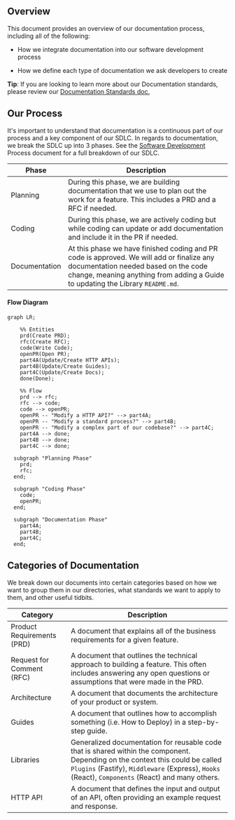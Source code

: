 ## Overview

This document provides an overview of our documentation process, including all of the following:

* How we integrate documentation into our software development process

* How we define each type of documentation we ask developers to create

**Tip**: If you are looking to learn more about our Documentation standards, please review our [Documentation Standards doc.](https://app.joggr.io)

## Our Process

It's important to understand that documentation is a continuous part of our process and a key component of our SDLC. In regards to documentation, we break the SDLC up into 3 phases. See the [Software Development](https://app.joggr.io/app/documents/113cba46-91f4-4ecd-8458-ffbc8096bbb3) Process document for a full breakdown of our SDLC.

| Phase         | Description                                                                                                                                                                                                         |
| ------------- | ------------------------------------------------------------------------------------------------------------------------------------------------------------------------------------------------------------------- |
| Planning      | During this phase, we are building documentation that we use to plan out the work for a feature. This includes a PRD and a RFC if needed.                                                                           |
| Coding        | During this phase, we are actively coding but while coding can update or add documentation and include it in the PR if needed.                                                                                      |
| Documentation | At this phase we have finished coding and PR code is approved. We will add or finalize any documentation needed based on the code change, meaning anything from adding a Guide to updating the Library `README.md`. |

#### Flow Diagram

```mermaid
graph LR;

    %% Entities
    prd(Create PRD);
    rfc(Create RFC);
    code(Write Code);
    openPR(Open PR);
    part4A(Update/Create HTTP APIs);
    part4B(Update/Create Guides);
    part4C(Update/Create Docs);
    done(Done);

    %% Flow
    prd --> rfc;
    rfc --> code;
    code --> openPR;
    openPR -- "Modify a HTTP API?" --> part4A;
    openPR -- "Modify a standard process?" --> part4B;
    openPR -- "Modify a complex part of our codebase?" --> part4C;
    part4A --> done;
    part4B --> done;
    part4C --> done;

  subgraph "Planning Phase"
    prd;
    rfc;
  end;

  subgraph "Coding Phase"
    code;
    openPR;
  end;

  subgraph "Documentation Phase"
    part4A;
    part4B;
    part4C;
  end;
```

## Categories of Documentation

We break down our documents into certain categories based on how we want to group them in our directories, what standards we want to apply to them, and other useful tidbits.

| Category                   | Description                                                                                                                                                                                                                        |
| -------------------------- | ---------------------------------------------------------------------------------------------------------------------------------------------------------------------------------------------------------------------------------- |
| Product Requirements (PRD) | A document that explains all of the business requirements for a given feature.                                                                                                                                                     |
| Request for Comment (RFC)  | A document that outlines the technical approach to building a feature. This often includes answering any open questions or assumptions that were made in the PRD.                                                                  |
| Architecture               | A document that documents the architecture of your product or system.                                                                                                                                                              |
| Guides                     | A document that outlines how to accomplish something (i.e. How to Deploy) in a step-by-step guide.                                                                                                                                 |
| Libraries                  | Generalized documentation for reusable code that is shared within the component. Depending on the context this could be called `Plugins` (Fastify), `Middleware` (Express), `Hooks` (React), `Components` (React) and many others. |
| HTTP API                   | A document that defines the input and output of an API, often providing an example request and response.                                                                                                                           |

